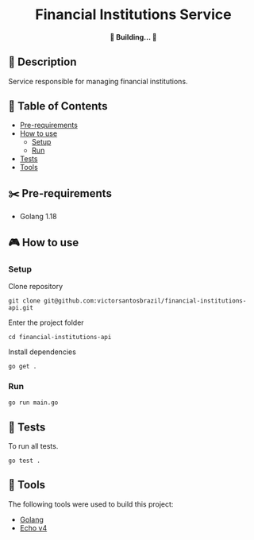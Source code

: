 <h1 align="center">
Financial Institutions Service
</h1>

<h4 align="center">
🚧   Building...  🚧
</h4>

## 📰 Description

Service responsible for managing financial institutions.

##  📔 Table of Contents
<!--ts-->
   * [Pre-requirements](#pre-requirements)
   * [How to use](#how-to-use)
      * [Setup](#setup)
      * [Run](#run)
   * [Tests](#testes)
   * [Tools](#tools)
<!--te-->

## ✂️ Pre-requirements
* Golang 1.18

## 🎮 How to use

###  Setup

Clone repository
```
git clone git@github.com:victorsantosbrazil/financial-institutions-api.git
```

Enter the project folder
```
cd financial-institutions-api
```

Install dependencies
```
go get .
```

### Run
```
go run main.go
```

## 📌 Tests

To run all tests.
```
go test .
```


##  🔨  Tools

The following tools were used to build this project:

* [Golang](https://go.dev/)
* [Echo v4](https://echo.labstack.com/)
